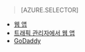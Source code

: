﻿> [AZURE.SELECTOR]
- [웹 앱](../articles/web-sites-custom-domain-name.md)
- [트래픽 관리자에서 웹 앱](../articles/web-sites-traffic-manager-custom-domain-name.md)
- [GoDaddy](../articles/web-sites-godaddy-custom-domain-name.md)

<!--HONumber=49-->